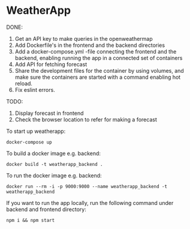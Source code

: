 # WeatherApp

DONE:
1. Get an API key to make queries in the openweathermap
2. Add Dockerfile's in the frontend and the backend directories
3. Add a docker-compose.yml -file connecting the frontend and the backend, enabling running the app in a connected set of containers
4. Add API for fetching forecast
5. Share the development files for the container by using volumes, and make sure the containers are started with a command enabling hot reload.
6. Fix eslint errors.

TODO:
1. Display forecast in frontend
2. Check the browser location to refer for making a forecast

To start up weatherapp:
```
docker-compose up
```
To build a docker image e.g. backend:
```
docker build -t weatherapp_backend .
```
To run the docker image e.g. backend:
```
docker run --rm -i -p 9000:9000 --name weatherapp_backend -t weatherapp_backend
```
If you want to run the app locally, run the following command under backend and frontend directory:
```
npm i && npm start
```
